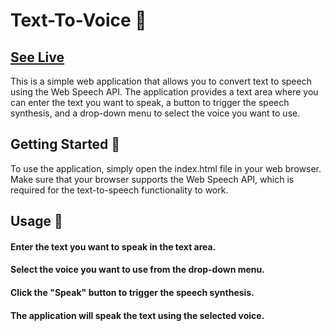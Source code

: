 # Text-To-Voice 🤖

## [See Live](https://stardust130.github.io/Text-To-Voice/)

This is a simple web application that allows you to convert text to speech using the Web Speech API. The application provides a text area where you can enter the text you want to speak, a button to trigger the speech synthesis, and a drop-down menu to select the voice you want to use.

## Getting Started 👾
To use the application, simply open the index.html file in your web browser. Make sure that your browser supports the Web Speech API, which is required for the text-to-speech functionality to work.

## Usage 🔭
#### Enter the text you want to speak in the text area.
#### Select the voice you want to use from the drop-down menu.
#### Click the "Speak" button to trigger the speech synthesis.
#### The application will speak the text using the selected voice.

